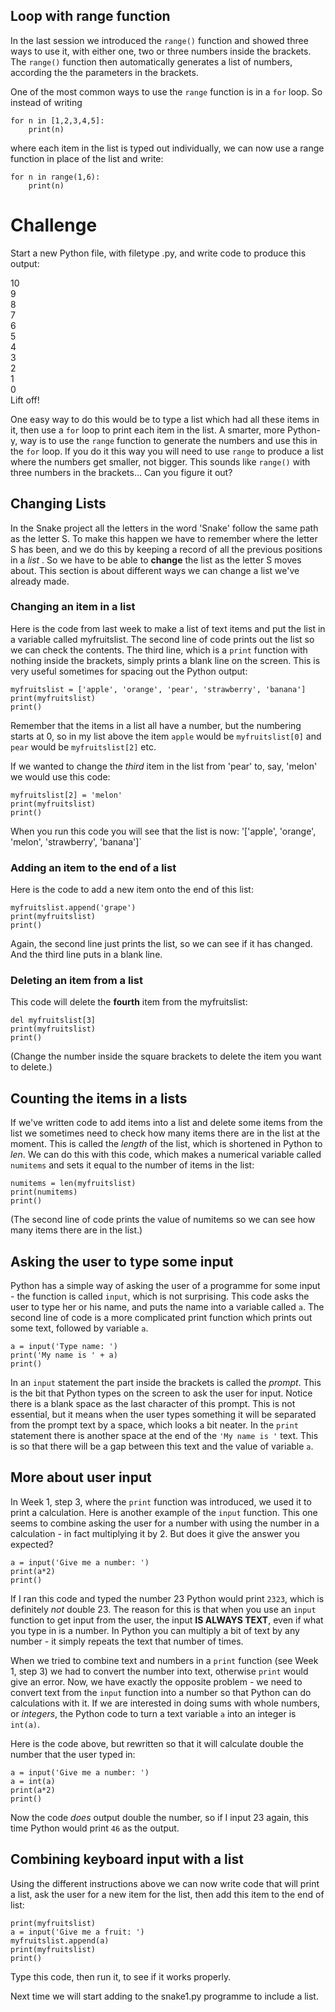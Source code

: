 Loop with range function
------------------------

In the last session we introduced the `range()` function and showed three ways to use it, with either one, two or three numbers inside the brackets. The `range()` function then automatically generates a list of numbers, according the the parameters in the brackets.

One of the most common ways to use the `range` function is in a `for` loop. So instead of writing
```
for n in [1,2,3,4,5]:
    print(n)
```

where each item in the list is typed out individually, we can now use a range function in place of the list and write:
```
for n in range(1,6):
    print(n)
```

Challenge
=========

Start a new Python file, with filetype .py, and write code to produce this output:

10  
9  
8  
7  
6  
5  
4  
3  
2  
1  
0  
Lift off!

One easy way to do this would be to type a list which had all these items in it, then use a `for` loop to print each item in the list. A smarter, more Python-y, way is to use the `range` function to generate the numbers and use this in the `for` loop. If you do it this way you will need to use `range` to produce a list where the numbers get smaller, not bigger. This sounds like `range()` with three numbers in the brackets... Can you figure it out?

Changing Lists
--------------

In the Snake project all the letters in the word 'Snake' follow the same path as the letter S. To make this happen we have to remember where the letter S has been, and we do this by keeping a record of all the previous positions in a *list* . So we have to be able to **change** the list as the letter S moves about. This section is about different ways we can change a list we've already made.

### Changing an item in a list

Here is the code from last week to make a list of text items and put the list in a variable called myfruitslist. The second line of code prints out the list so we can check the contents. The third line, which is a `print` function with nothing inside the brackets, simply prints a blank line on the screen. This is very useful sometimes for spacing out the Python output:
```
myfruitslist = ['apple', 'orange', 'pear', 'strawberry', 'banana']
print(myfruitslist)
print()
```
Remember that the items in a list all have a number, but the numbering starts at 0, so in my list above the item `apple` would be `myfruitslist[0]` and `pear` would be `myfruitslist[2]` etc.

If we wanted to change the *third* item in the list from 'pear' to, say, 'melon' we would use this code:
```
myfruitslist[2] = 'melon'
print(myfruitslist)
print()
```
When you run this code you will see that the list is now:
'['apple', 'orange', 'melon', 'strawberry', 'banana']`

### Adding an item to the end of a list

Here is the code to add a new item onto the end of this list:
```
myfruitslist.append('grape')
print(myfruitslist)
print()
```
Again, the second line just prints the list, so we can see if it has changed. And the third line puts in a blank line.


### Deleting an item from a list

This code will delete the **fourth** item from the myfruitslist:
```
del myfruitslist[3]
print(myfruitslist)
print()
```
(Change the number inside the square brackets to delete the item you want to delete.)

Counting the items in a lists
-----------------------------

If we've written code to add items into a list and delete some items from the list we sometimes need to check how many items there are in the list at the moment. This is called the *length* of the list, which is shortened in Python to *len*. We can do this with this code, which makes a numerical variable called `numitems` and sets it equal to the number of items in the list:
```
numitems = len(myfruitslist)
print(numitems)
print()
```
(The second line of code prints the value of numitems so we can see how many items there are in the list.)

Asking the user to type some input
----------------------------------

Python has a simple way of asking the user of a programme for some input - the function is called `input`, which is not surprising. This code asks the user to type her or his name, and puts the name into a variable called `a`. The second line of code is a more complicated print function which prints out some text, followed by variable `a`.
```
a = input('Type name: ')
print('My name is ' + a)
print()
```
In an `input` statement the part inside the brackets is called the *prompt*. This is the bit that Python types on the screen to ask the user for input. Notice there is a blank space as the last character of this prompt. This is not essential, but it means when the user types something it will be separated from the prompt text by a space, which looks a bit neater. In the `print` statement there is another space at the end of the `'My name is '` text. This is so that there will be a gap between this text and the value of variable `a`.

More about user input
---------------------

In Week 1, step 3, where the `print` function was introduced, we used it to print a calculation. Here is another example of the `input` function. This one seems to combine asking the user for a number with using the number in a calculation - in fact multiplying it by 2. But does it give the answer you expected?
```
a = input('Give me a number: ')
print(a*2)
print()
```
If I ran this code and typed the number 23 Python would print `2323`, which is definitely *not* double 23. The reason for this is that when you use an `input` function to get input from the user, the input **IS ALWAYS TEXT**, even if what you type in is a number. In Python you can multiply a bit of text by any number - it simply repeats the text that number of times.

When we tried to combine text and numbers in a `print` function (see Week 1, step 3) we had to convert the number into text, otherwise `print` would give an error. Now, we have exactly the opposite problem - we need to convert text from the `input` function into a number so that Python can do calculations with it. If we are interested in doing sums with whole numbers, or *integers*, the Python code to turn a text variable `a` into an integer is `int(a)`.

Here is the code above, but rewritten so that it will calculate double the number that the user typed in:
```
a = input('Give me a number: ')
a = int(a)
print(a*2)
print()
```
Now the code *does* output double the number, so if I input 23 again, this time Python would print `46` as the output.

Combining keyboard input with a list
------------------------------------

Using the different instructions above we can now write code that will print a list, ask the user for a new item for the list, then add this item to the end of list:
```
print(myfruitslist)
a = input('Give me a fruit: ')
myfruitslist.append(a)
print(myfruitslist)
print()
```
Type this code, then run it, to see if it works properly.

Next time we will start adding to the snake1.py programme to include a list.